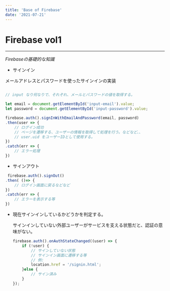 ```yaml
---
title: 'Base of Firebase'
date: '2021-07-21'
---
```


# Firebase vol1
---
*Firebaseの基礎的な知識*


- サインイン

メールアドレスとパスワードを使ったサインインの実装

```jsx

// input なり何なりで、それぞれ、メールとパスワードの値を取得する。

let email = document.getElementById('input-email').value;
let password = document.getElementById('input-password').value;

firebase.auth().signInWithEmailAndPassword(email, password)
.then(user => {
	// ログイン成功
	// ページを遷移する、ユーザーの情報を取得して処理を行う。などなど、、
	// user.uid をユーザーIDとして使用する。
})
.catch(err => {
	// エラー処理
})
```

- サインアウト

```jsx
 firebase.auth().signOut()
.then( ()=> {
	// ログイン画面に戻るなどなど
})
.catch(err => {
	// エラーを表示する等
})
```

- 現在サインインしているかどうかを判定する。

    サインインしていない外部ユーザーがサービスを支える状態だと、認証の意味がない。

    ```jsx
    firebase.auth().onAuthStateChanged((user) => {
    	if (!user) {
    		// サインしていない状態
    		// サインイン画面に遷移する等
    		// 例:
    		location.href = '/signin.html';
    	}else {
    		// サイン済み
    	}
    });
    ```

    ```jsx

    ```